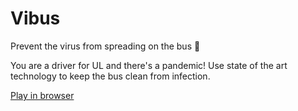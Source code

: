 # Vibus
Prevent the virus from spreading on the bus 🚌

You are a driver for UL and there's a pandemic! Use state of the art technology to keep the bus clean from infection.

[Play in browser](https://anton.bergaker.com/vibus/)
